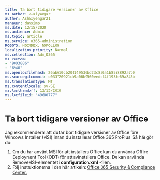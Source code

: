 ```yaml
---
title: Ta bort tidigare versioner av Office
ms.author: v-aiyengar
author: AshaIyengar21
manager: dansimp
ms.date: 12/15/2020
ms.audience: Admin
ms.topic: article
ms.service: o365-administration
ROBOTS: NOINDEX, NOFOLLOW
localization_priority: Normal
ms.collection: Adm_O365
ms.custom:
- "9003886"
- "6940"
ms.openlocfilehash: 26ab610cb204149536bd23c830a1b8558892a7c0
ms.sourcegitcommit: c033720921cb9a06b9560eedef4f1935e69a846b
ms.translationtype: MT
ms.contentlocale: sv-SE
ms.lasthandoff: 12/15/2020
ms.locfileid: "49680777"
---
```

# <a name="remove-prior-msi-versions-of-office"></a>Ta bort tidigare versioner av Office

Jag rekommenderar att du tar bort tidigare versioner av Office före Windows Installer (MSI) innan du installerar Office 365 ProPlus. Så här gör du:

1. Om du har använt MSI för att installera Office kan du använda Office Deployment Tool (ODT) för att avinstallera Office. Du kan använda RemoveMSI-elementet i **configuration.xml** -filen.
1. Följ instruktionerna i den här artikeln: [Office 365 Security & Compliance Center.](https://go.microsoft.com/fwlink/p/?linkid=2077143)